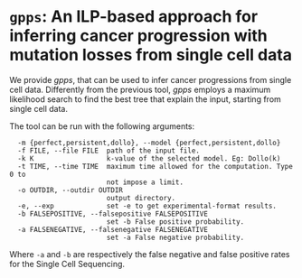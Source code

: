 `gpps`: An ILP-based approach for inferring cancer progression with mutation losses from single cell data
===================================================

We provide *gpps*,
that can be used to infer cancer progressions from single cell data.
Differently from the previous tool, *gpps* employs a maximum likelihood search
to find the best tree that explain the input, starting from single cell data.

The tool can be run with the following arguments:

```
  -m {perfect,persistent,dollo}, --model {perfect,persistent,dollo}
  -f FILE, --file FILE  path of the input file.
  -k K                  k-value of the selected model. Eg: Dollo(k)
  -t TIME, --time TIME  maximum time allowed for the computation. Type 0 to
                        not impose a limit.
  -o OUTDIR, --outdir OUTDIR
                        output directory.
  -e, --exp             set -e to get experimental-format results.
  -b FALSEPOSITIVE, --falsepositive FALSEPOSITIVE
                        set -b False positive probability.
  -a FALSENEGATIVE, --falsenegative FALSENEGATIVE
                        set -a False negative probability.
```

Where `-a` and `-b` are respectively the false negative and false positive rates for the
Single Cell Sequencing.